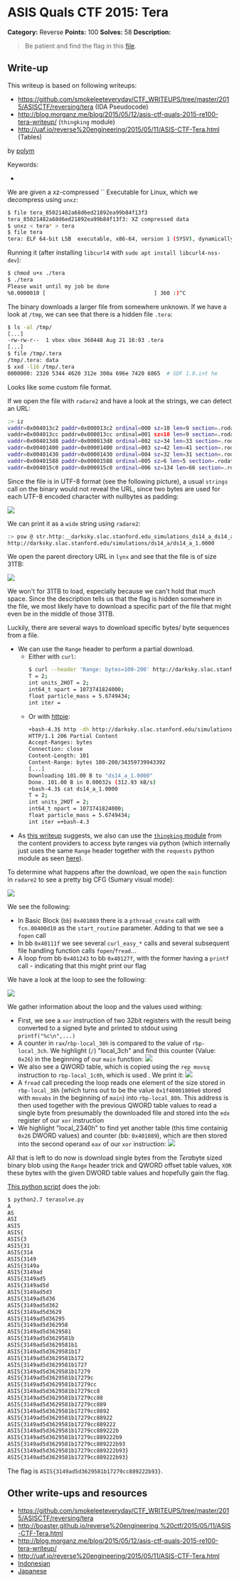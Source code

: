 # ASIS Quals CTF 2015: Tera

**Category:** Reverse
**Points:** 100
**Solves:** 58
**Description:**

> Be patient and find the flag in this [file](http://tasks.asis-ctf.ir/tera_85021482a68d6ed21892ea99b84f13f3).

## Write-up

This writeup is based on following writeups:

* <https://github.com/smokeleeteveryday/CTF_WRITEUPS/tree/master/2015/ASISCTF/reversing/tera> (IDA Pseudocode)
* <http://blog.morganz.me/blog/2015/05/12/asis-ctf-quals-2015-re100-tera-writeup/> (`thingking` module)
* <http://uaf.io/reverse%20engineering/2015/05/11/ASIS-CTF-Tera.html> (Tables)

by [polym](https://github.com/abpolym)

Keywords:

* 

We are given a xz-compressed `` Executable for Linux, which we decompress using `unxz`:

```bash
$ file tera_85021482a68d6ed21892ea99b84f13f3 
tera_85021482a68d6ed21892ea99b84f13f3: XZ compressed data
$ unxz < tera* > tera
$ file tera
tera: ELF 64-bit LSB  executable, x86-64, version 1 (SYSV), dynamically linked (uses shared libs), for GNU/Linux 2.6.32, BuildID[sha1]=3cb129969996a7a51be0a179eb61f0d02607df6b, stripped
```

Running it (after installing `libcurl4` with `sudo apt install libcurl4-nss-dev`):

```bash
$ chmod u+x ./tera 
$ ./tera 
Please wait until my job be done 
%0.0000010 [                                  ] 360 :)^C
```

The binary downloads a larger file from somewhere unknown.
If we have a look at `/tmp`, we can see that there is a hidden file `.tera`:

```bash
$ ls -al /tmp/
[...]
-rw-rw-r--  1 vbox vbox 360448 Aug 21 16:03 .tera
[...]
$ file /tmp/.tera 
/tmp/.tera: data
$ xxd -l16 /tmp/.tera 
0000000: 2320 5344 4620 312e 300a 696e 7420 6865  # SDF 1.0.int he
```

Looks like some custom file format.

If we open the file with `radare2` and have a look at the strings, we can detect an URL:

```bash
:> iz
vaddr=0x004013c2 paddr=0x000013c2 ordinal=000 sz=10 len=9 section=.rodata type=ascii string=\r%%%.7f [
vaddr=0x004013cc paddr=0x000013cc ordinal=001 sz=10 len=9 section=.rodata type=ascii string=] %lld :)
vaddr=0x004013d8 paddr=0x000013d8 ordinal=002 sz=34 len=33 section=.rodata type=ascii string=Please wait until my job be done 
vaddr=0x00401400 paddr=0x00001400 ordinal=003 sz=42 len=41 section=.rodata type=ascii string=Error - pthread_create() return code: %d\n
vaddr=0x00401430 paddr=0x00001430 ordinal=004 sz=32 len=31 section=.rodata type=ascii string=Please check your connection :)
vaddr=0x00401588 paddr=0x00001588 ordinal=005 sz=6 len=5 section=.rodata type=ascii string=ADcu=
vaddr=0x004015c0 paddr=0x000015c0 ordinal=006 sz=134 len=66 section=.rodata type=wide string=http://darksky.slac.stanford.edu/simulations/ds14_a/ds14_a_1.0000\n
```

Since the file is in UTF-8 format (see the following picture), a usual `strings` call on the binary would not reveal the URL, since two bytes are used for each UTF-8 encoded character with nullbytes as padding:

![](./utf8string.png)

We can print it as a `wide` string using `radare2`:

```bash
:> psw @ str.http:__darksky.slac.stanford.edu_simulations_ds14_a_ds14_a_1.0000_n 
http://darksky.slac.stanford.edu/simulations/ds14_a/ds14_a_1.0000
```

We open the parent directory URL in `lynx` and see that the file is of size 31TB:

![](./lynx.png)

We won't for 31TB to load, especially because we can't hold that much space.
Since the description tells us that the flag is hidden somewhere in the file, we most likely have to download a specific part of the file that might even be in the middle of those 31TB.

Luckily, there are several ways to download specific bytes/ byte sequences from a file.

* We can use the `Range` header to perform a partial download.
  * Either with `curl`:
    ```bash
    $ curl --header 'Range: bytes=100-200' http://darksky.slac.stanford.edu/simulations/ds14_a/ds14_a_1.0000 && echo
    T = 2;
    int units_2HOT = 2;
    int64_t npart = 1073741824000;
    float particle_mass = 5.6749434;
    int iter =
    ```
  * Or with [httpie](https://github.com/jkbrzt/httpie):
    ```bash
    +bash-4.3$ http -dh http://darksky.slac.stanford.edu/simulations/ds14_a/ds14_a_1.0000 'Range: bytes=100-200'
    HTTP/1.1 206 Partial Content
    Accept-Ranges: bytes
    Connection: close
    Content-Length: 101
    Content-Range: bytes 100-200/34359739943392
    [...]
    Downloading 101.00 B to "ds14_a_1.0000"
    Done. 101.00 B in 0.00032s (312.93 kB/s)
    +bash-4.3$ cat ds14_a_1.0000 
    T = 2;
    int units_2HOT = 2;
    int64_t npart = 1073741824000;
    float particle_mass = 5.6749434;
    int iter =+bash-4.3
    ```
* As [this writeup](http://blog.morganz.me/blog/2015/05/12/asis-ctf-quals-2015-re100-tera-writeup/) suggests, we also can use the [`thingking` module](https://bitbucket.org/darkskysims/data_release#markdown-header-python-based-exploration) from the content providers to access byte ranges via python (which internally just uses the same `Range` header together with the `requests` python module as seen [here](https://bitbucket.org/zeropy/thingking/src/965cdb7c1a7cf010b2742b0b2f983d0007703501/thingking/arbitrary_page.py?at=default&fileviewer=file-view-default)).

To determine what happens after the download, we open the `main` function in `radare2` to see a pretty big CFG (Sumary visual mode):

![](./main.png)

We see the following:

* In Basic Block (`bb`) `0x401089` there is a `pthread_create` call with `fcn.00400d10` as the `start_routine` parameter. Adding to that we see a `fopen` call
* In bb `0x40111f` we see several `curl_easy_*` calls and several subsequent file handling function calls `fopen`/`fread`...
* A loop from bb `0x401243` to bb `0x40127f`, with the former having a `printf` call - indicating that this might print our flag

We have a look at the loop to see the following:

![](./loop.png)

We gather information about the loop and the values used withing:

* First, we see a `xor` instruction of two 32bit registers with the result being converted to a signed byte and printed to stdout using `printf("%c\n",...)`
* A counter in `rax`/`rbp-local_30h` is compared to the value of `rbp-local_3ch`. We highlight (`/`) "local_3ch" and find this counter (Value: `0x26`) in the beginning of our `main` function: ![](./local_3ch.png)
* We also see a QWORD table, which is copied using the `rep movsq` instruction to `rbp-local_1c0h`, which is used . We print it: ![](./0x401480.png)
* A `fread` call preceding the loop reads one element of the size stored in `rbp-local_38h` (which turns out to be the value `0x1f40001809e0` stored with `movabs` in the beginning of `main`) into `rbp-local_80h`. This address is then used together with the previous QWORD table values to read a single byte from presumably the downloaded file and stored into the `edx` register of our `xor` instruction
* We highlight "local_2340h" to find yet another table (this time containig `0x26` DWORD values) and counter (bb: `0x401089`), which are then stored into the second operand `eax` of our `xor` instruction: ![](./0x401680.png)

All that is left to do now is download single bytes from the *Tera*byte sized binary blob using the `Range` header trick and QWORD offset table values, `XOR` these bytes with the given DWORD table values and hopefully gain the flag.

[This python script](./terasolve.py) does the job:

```bash
$ python2.7 terasolve.py
A
AS
ASI
ASIS
ASIS{
ASIS{3
ASIS{31
ASIS{314
ASIS{3149
ASIS{3149a
ASIS{3149ad
ASIS{3149ad5
ASIS{3149ad5d
ASIS{3149ad5d3
ASIS{3149ad5d36
ASIS{3149ad5d362
ASIS{3149ad5d3629
ASIS{3149ad5d36295
ASIS{3149ad5d362958
ASIS{3149ad5d3629581
ASIS{3149ad5d3629581b
ASIS{3149ad5d3629581b1
ASIS{3149ad5d3629581b17
ASIS{3149ad5d3629581b172
ASIS{3149ad5d3629581b1727
ASIS{3149ad5d3629581b17279
ASIS{3149ad5d3629581b17279c
ASIS{3149ad5d3629581b17279cc
ASIS{3149ad5d3629581b17279cc8
ASIS{3149ad5d3629581b17279cc88
ASIS{3149ad5d3629581b17279cc889
ASIS{3149ad5d3629581b17279cc8892
ASIS{3149ad5d3629581b17279cc88922
ASIS{3149ad5d3629581b17279cc889222
ASIS{3149ad5d3629581b17279cc889222b
ASIS{3149ad5d3629581b17279cc889222b9
ASIS{3149ad5d3629581b17279cc889222b93
ASIS{3149ad5d3629581b17279cc889222b93}
ASIS{3149ad5d3629581b17279cc889222b93}
```

The flag is `ASIS{3149ad5d3629581b17279cc889222b93}`.

## Other write-ups and resources

* <https://github.com/smokeleeteveryday/CTF_WRITEUPS/tree/master/2015/ASISCTF/reversing/tera>
* <http://boaster.github.io/reverse%20engineering,%20ctf/2015/05/11/ASIS-CTF-Tera.html>
* <http://blog.morganz.me/blog/2015/05/12/asis-ctf-quals-2015-re100-tera-writeup/>
* <http://uaf.io/reverse%20engineering/2015/05/11/ASIS-CTF-Tera.html>
* [Indonesian](https://github.com/rentjongteam/write-ups-2015/tree/master/asis-quals-2015/tera)
* [Japanese](http://charo-it.hatenablog.jp/entry/2015/05/12/165808)
